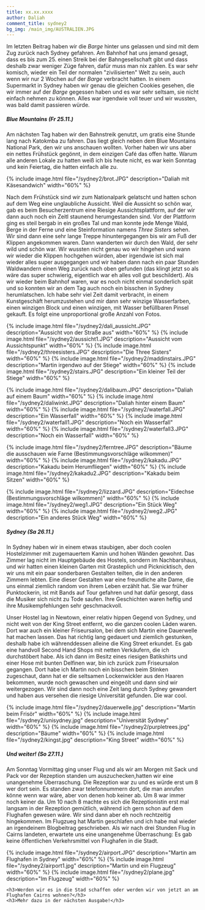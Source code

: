 ```yaml
---
title: xx.xx.xxxx
author: Daliah
comment_title: sydney2
bg_img: /main_img/AUSTRALIEN.JPG
---
```


Im letzten Beitrag haben wir die *Barge* hinter uns gelassen und sind mit dem Zug zurück nach Sydney gefahren. Am Bahnhof hat uns jemand gesagt, dass es bis zum 25. einen Streik bei der Bahngesellschaft gibt und dass deshalb zwar weniger Züge fahren, dafür muss man nix zahlen. Es war sehr komisch, wieder ein Teil der normalen "zivilisierten" Welt zu sein, auch wenn wir nur 2 Wochen auf der *Barge* verbracht hatten. In einem Supermarkt in Sydney haben wir genau die gleichen Cookies gesehen, die wir immer auf der *Barge* gegessen haben und es war sehr seltsam, sie nicht einfach nehmen zu können. Alles war irgendwie voll teuer und wir wussten, was bald damit passieren würde.

##### Blue Mountains (Fr 25.11.)
Am nächsten Tag haben wir den Bahnstreik genutzt, um gratis eine Stunde lang nach Katokmba zu fahren. Das liegt gleich neben dem Blue Mountains National Park, den wir uns anschauen wollten. Vorher haben wir uns aber ein nettes Frühstück gegönnt, in dem einzigen Café das offen hatte. Warum alle anderen Lokale zu hatten weiß ich bis heute nicht, es war kein Sonntag und kein Feiertag, die hatten einfach alle zu. 

{% include image.html file="/sydney2/brot.JPG" description="Daliah mit Käsesandwich" width="60%" %}

Nach dem Frühstück sind wir zum Nationalpark gelatscht und hatten schon auf dem Weg eine unglaubliche Aussicht. Weil die Aussicht so schön war, gab es beim Besucherzentrum eine Riesige Aussichtsplattform, auf der wir dann auch noch ein Zeitl staunend herumgestanden sind. Vor der Plattform ging es steil bergab in ein großes Tal und man konnte jede Menge Wald, Berge in der Ferne und eine Steinformation namens *Three Sisters* sehen. Wir sind dann eine sehr lange Treppe hinuntergegangen bis wir am Fuß der Klippen angekommen waren. Dann wanderten wir durch den Wald, der sehr wild und schön war. Wir wussten nicht genau wo wir hingehen und wann wir wieder die Klippen hochgehen würden, aber irgendwie ist sich mal wieder alles super ausgegangen und wir haben dann nach ein paar Stunden Waldwandern einen Weg zurück nach oben gefunden (das klingt jetzt so als wäre das super schwierig, eigentlich war eh alles voll gut beschildert). Als wir wieder beim Bahnhof waren, war es noch nicht einmal sonderlich spät und so konnten wir an dem Tag auch noch ein bisschen in Sydney herumlatschen. Ich habe sehr viel Zeit damit verbracht, in einem Kunstgeschäft herumzustehen und mir dann sehr winzige Wasserfarben, einen winzigen Block und einen winzigen, mit Wasser befüllbaren Pinsel gekauft. Es folgt eine unproportional große Anzahl von Fotos.

{% include image.html file="/sydney2/dali_aussicht.JPG" description="Aussicht von der Straße aus" width="60%" %}
{% include image.html file="/sydney2/aussicht1.JPG" description="Aussicht vom Aussichtspunkt" width="60%" %}
{% include image.html file="/sydney2/threesisters.JPG" description="Die Three Sisters" width="60%" %}
{% include image.html file="/sydney2/maddinstairs.JPG" description="Martin irgendwo auf der Stiege" width="60%" %}
{% include image.html file="/sydney2/stairs.JPG" description="Ein kleiner Teil der Stiege" width="60%" %}

{% include image.html file="/sydney2/dalibaum.JPG" description="Daliah auf einem Baum" width="60%" %}
{% include image.html file="/sydney2/daliwinkt.JPG" description="Daliah hinter einem Baum" width="60%" %}
{% include image.html file="/sydney2/waterfall.JPG" description="Ein Wasserfall" width="60%" %}
{% include image.html file="/sydney2/waterfall1.JPG" description="Noch ein Wasserfall" width="60%" %}
{% include image.html file="/sydney2/waterfall3.JPG" description="Noch ein Wasserfall" width="60%" %}

{% include image.html file="/sydney2/ferntree.JPG" description="Bäume die ausschauen wie Farne (Bestimmungsvorschläge wilkommen)" width="60%" %}
{% include image.html file="/sydney2/kakadu.JPG" description="Kakadu beim Herumfliegen" width="60%" %}
{% include image.html file="/sydney2/kakadu2.JPG" description="Kakadu beim Sitzen" width="60%" %}

{% include image.html file="/sydney2/lizzard.JPG" description="Eidechse (Bestimmungsvorschläge wilkommen)" width="60%" %}
{% include image.html file="/sydney2/weg1.JPG" description="Ein Stück Weg" width="60%" %}
{% include image.html file="/sydney2/weg2.JPG" description="Ein anderes Stück Weg" width="60%" %}

##### Sydney (Sa 26.11.)
In Sydney haben wir in einem etwas staubigen, aber doch coolen Hostelzimmer mit zugemauertem Kamin und hohen Wänden gewohnt. Das Zimmer lag nicht im Hauptgebäude des Hostels, sondern im Nachbarshaus, und wir hatten einen kleinen Garten mit Grasteplich und Picknicktisch, den wir uns mit ein paar sonderbaren Gestalten teilten, die in den anderen Zimmern lebten. Eine dieser Gestalten war eine freundliche alte Dame, die uns einmal ziemlich random von ihrem Leben erzählt hat. Sie war früher Punktockerin, ist mit Bands auf Tour gefahren und hat dafür gesorgt, dass die Musiker sich nicht zu Tode saufen. Ihre Geschichten waren heftig und ihre Musikempfehlungen sehr geschmackvoll.

Unser Hostel lag in Newtown, einer relativ hippen Gegend von Sydney, und nicht weit von der King Street entfernt, wo die ganzen coolen Läden waren. Dort war auch ein kleiner Friseursalon, bei dem sich Martin eine Dauerwelle hat machen lassen. Das hat richtig lang gedauert und ziemlich gestunken, deshalb habe ich währenddessen alleine die King Street erkundet. Es gab eine handvoll Second Hand Shops mit netten Verkäufern, die ich durchstöbert habe. Als ich dann im Besitz eines riesigen Batikshirts und einer Hose mit bunten Delfinen war, bin ich zurück zum Friseursalon gegangen. Dort habe ich Martin noch ein bisschen beim Stinken zugeschaut, dann hat er die seltsamen Lockenwickler aus den Haaren bekommen, wurde noch gewaschen und eingeölt und dann sind wir weitergezogen. Wir sind dann noch eine Zeit lang durch Sydney gewandert und haben aus versehen die riesige Universität gefunden. Die war cool.

{% include image.html file="/sydney2/dauerwelle.jpg" description="Martin beim Frisör" width="60%" %}
{% include image.html file="/sydney2/unisydney.jpg" description="Universität Sydney" width="60%" %}
{% include image.html file="/sydney2/purpletrees.jpg" description="Bäume" width="60%" %}
{% include image.html file="/sydney2/kingst.jpg" description="King Street" width="60%" %}

##### Und weiter! (So 27.11.)
Am Sonntag Vormittag ging unser Flug und als wir am Morgen mit Sack und Pack vor der Rezeption standen um auszuchecken,hatten wir eine unangenehme Überraschung. Die Rezeption war zu und es würde erst um 8 wer dort sein. Es standen zwar telefonnummern dort, die man anrufen könne wenn war wäre, aber von denen hob keiner ab. Um 8 war immer noch keiner da. Um 10 nach 8 machte es sich die Rezeptionistin erst mal langsam in der Rezeption gemütlich, während ich gern schon auf dem Flughafen gewesen wäre. Wir sind dann aber eh noch rechtzeitig hingekommen. Im Flugzueg hat Martin geschlafen und ich habe mal wieder an irgendeinem Blogbeitrag geschrieben. Als wir nach drei Stunden Flug in Cairns landeten, erwartete uns eine unangenehme Überraschung: Es gab keine öffentlichen Verkehrsmittel von Flughafen in die Stadt.

{% include image.html file="/sydney2/airport.JPG" description="Martin am Flughafen in Sydney" width="60%" %}
{% include image.html file="/sydney2/airport1.jpg" description="Martin und ein Flugzeug" width="60%" %}
{% include image.html file="/sydney2/plane.jpg" description="Im Flugzeug" width="60%" %}

<div class="teaser">

    <h3>Werden wir es in die Stad schaffen oder werden wir von jetzt an am Flughafen Cairns wohnen?</h3>
    <h3>Mehr dazu in der nächsten Ausgabe!</h3>

</div>

